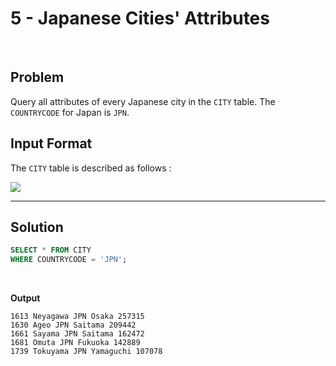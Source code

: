 # 5 - Japanese Cities' Attributes
<br>

## Problem

Query all attributes of every Japanese city in the `CITY` table. The `COUNTRYCODE` for Japan is `JPN`.


## Input Format

The `CITY` table is described as follows :

![](https://s3.amazonaws.com/hr-challenge-images/8137/1449729804-f21d187d0f-CITY.jpg)

---

## Solution

```SQL
SELECT * FROM CITY
WHERE COUNTRYCODE = 'JPN';
```

<br>

**Output**

```
1613 Neyagawa JPN Osaka 257315
1630 Ageo JPN Saitama 209442
1661 Sayama JPN Saitama 162472
1681 Omuta JPN Fukuoka 142889
1739 Tokuyama JPN Yamaguchi 107078
```